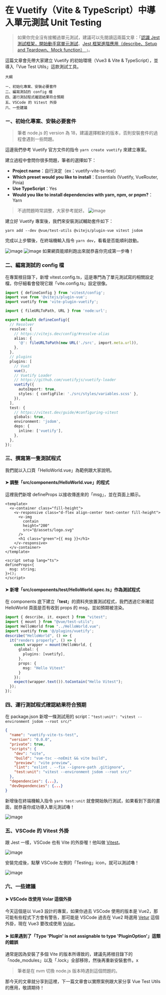 # 在 Vuetify（Vite & TypeScript）中導入單元測試 Unit Testing

> 如果你完全沒有接觸過單元測試，建議可以先閱讀這兩篇文章：「[認識 Jest 測試框架，開始動手寫單元測試](https://medium.com/dean-lin/c61c9f11f844)、[Jest 框架進階應用（describe、Setup and Teardown、Mock function）
](https://medium.com/dean-lin/f9760e2de97e)」。

這篇文章會先帶大家建立 Vuetify 的初始環境（Vue3 & Vite & TypeScript），並導入「Vue Test Utils」這款測試工具。

```
大綱

ㄧ、初始化專案、安裝必要套件
二、編寫測試的 config 檔
四、運行測試程式確認結果符合預期
五、VSCode 的 Vitest 外掛
六、一些建議
```

### ㄧ、初始化專案、安裝必要套件

> 筆者 node.js 的 version 為 18，建議選擇較新的版本，否則安裝套件的過程會遇到一些問題。

這邊我們參考 Vuetify 官方文件的指令 `yarn create vuetify` 來建立專案。

建立過程中會問你很多問題，筆者的選擇如下：
- **Project name**：自行決定（ex：vuetify-vite-ts-test）
- **Which preset would you like to install**：Essentials (Vuetify, VueRouter, Pinia)
- **Use TypeScript**：Yes
- **Would you like to install dependencies with yarn, npm, or pnpm?**：Yarn

> 不過問題時常調整，大家參考就好。
![image](./img/yarn-create-vuetify.png)

建立好 Vuetify 專案後，我們來安裝測試輔助套件如下：
```
yarn add --dev @vue/test-utils @vitejs/plugin-vue vitest jsdom
```

完成以上步驟後，在終端機輸入指令 `yarn dev`，看看是否能順利啟動。

![image](./img/yarn-dev.png)
![image](./img/init-page.png)
如果網頁能順利跑出來就恭喜你完成第一步嚕！

### 二、編寫測試的 config 檔

在專案根目錄下，新增 vitest.config.ts，這是專門為了單元測試寫的相關設定檔，你仔細看會發現它跟「vite.config.ts」設定很像。
```ts
import { defineConfig } from 'vitest/config';
import vue from '@vitejs/plugin-vue';
import vuetify from 'vite-plugin-vuetify';

import { fileURLToPath, URL } from 'node:url';

export default defineConfig({
  // Resolver
  resolve: {
    // https://vitejs.dev/config/#resolve-alias
    alias: {
      '@': fileURLToPath(new URL('./src', import.meta.url)),
    },
  },
  // plugins
  plugins: [
    // Vue3
    vue(),
    // Vuetify Loader
    // https://github.com/vuetifyjs/vuetify-loader
    vuetify({
      autoImport: true,
      styles: { configFile: './src/styles/variables.scss' },
    }),
  ],
  test: {
    // https://vitest.dev/guide/#configuring-vitest
    globals: true,
    environment: 'jsdom',
    deps: {
      inline: ['vuetify'],
    },
  },
});
```

### 三、撰寫第一隻測試程式

我們就以入口頁「HelloWorld.vue」為範例跟大家說明。

#### ➤ 調整「src/components/HelloWorld.vue」的程式
這裡我們新增 defineProps 以接收傳進來的「msg」，並在頁面上顯示。
```vue
<template>
  <v-container class="fill-height">
    <v-responsive class="d-flex align-center text-center fill-height">
      <v-img
        contain
        height="200"
        src="@/assets/logo.svg"
      />
      <h1 class="green">{{ msg }}</h1>
    </v-responsive>
  </v-container>
</template>

<script setup lang="ts">
defineProps<{
  msg: string;
}>();
</script>
```

#### ➤ 新增「src/components/__test__/HelloWorld.spec.ts」作為測試程式

在 components 底下建立「__test__」的資料夾放置測試程式，我們透過它來確認 HelloWorld 頁面是否有收到 props 的 msg，並如預期被渲染。
```ts
import { describe, it, expect } from "vitest";
import { mount } from "@vue/test-utils";
import HelloWorld from "../HelloWorld.vue";
import vuetify from '@/plugins/vuetify';
describe("HelloWorld", () => {
  it("renders properly", () => {
    const wrapper = mount(HelloWorld, {
      global: {
        plugins: [vuetify],
      },
      props: {
        msg: "Hello Vitest"
      }
    });
    expect(wrapper.text()).toContain("Hello Vitest");
  });
});
```

### 四、運行測試程式確認結果符合預期

在 package.json 新增一條測試用的 script：`"test:unit": "vitest --environment jsdom --root src/"`
```json
{
  "name": "vuetify-vite-ts-test",
  "version": "0.0.0",
  "private": true,
  "scripts": {
    "dev": "vite",
    "build": "vue-tsc --noEmit && vite build",
    "preview": "vite preview",
    "lint": "eslint . --fix --ignore-path .gitignore",
    "test:unit": "vitest --environment jsdom --root src/"
  },
  "dependencies": {...},
  "devDependencies": {...}
}
```

新增後在終端機輸入指令 `yarn test:unit` 就會開始執行測試，如果看到下面的畫面，就恭喜你成功導入單元測試嚕！

![image](./img/yarn-test.png)

### 五、VSCode 的 Vitest 外掛

跟 Jest 一樣，VSCode 也有 Vite 的外掛喔！他叫做 [Vitest](https://marketplace.visualstudio.com/items?itemName=ZixuanChen.vitest-explorer)。

![image](./img/vitest.png)

安裝完成後，點擊 VSCode 左側的「Testing」icon，就可以測試嚕！

![image](./img/vitest-run.png)

### 六、一些建議

#### ➤ VSCode 改使用 Volar 這個外掛

今天這個是以 Vue3 設計的專案，如果你過去 VSCode 使用的版本是 Vue2，那可能有些程式下方會有警告，那可能是 VSCode 過去在 Vue2 時選用 [Vetur](https://marketplace.visualstudio.com/items?itemName=octref.vetur) 這個外掛，現在 Vue3 要改成使用 [Volar](https://marketplace.visualstudio.com/items?itemName=vue.volar)。

#### ➤ 如果遇到了「Type 'Plugin' is not assignable to type 'PluginOption'」這類的錯誤

通常是因為安裝了多個 Vite 的版本所導致的，建議先將根目錄下的「node_modules」以及「.lock」全部移除，然後再重新安裝套件。x

> 筆者是在 nvm 切換 node.js 版本時遇到這個問題的。

那今天的文章就分享到這裡，下一篇文章會以實際案例跟大家分享 Vue Test Utils 的應用，敬請期待！